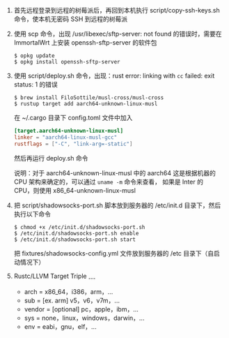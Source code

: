 1. 首先远程登录到远程的树莓派后，再回到本机执行 script/copy-ssh-keys.sh 命令，使本机无密码 SSH 到远程的树莓派

2. 使用 scp 命令，出现 /usr/libexec/sftp-server: not found 的错误时，需要在 ImmortalWrt 上安装 openssh-sftp-server 的软件包
    ```shell
    $ opkg update
    $ opkg install openssh-sftp-server
    ```

3. 使用 script/deploy.sh 命令，出现：rust error: linking with `cc` failed: exit status: 1 的错误
    ```shell
    $ brew install FiloSottile/musl-cross/musl-cross
    $ rustup target add aarch64-unknown-linux-musl
    ```
    在 ~/.cargo 目录下 config.toml 文件中加入
    ```toml
    [target.aarch64-unknown-linux-musl]
    linker = "aarch64-linux-musl-gcc"
    rustflags = ["-C", "link-arg=-static"]
    ```
    然后再运行 deploy.sh 命令
    
    说明：对于 aarch64-unknown-linux-musl 中的 aarch64 这是根据机器的 CPU 架构来确定的，可以通过 `uname -m` 命令来查看， 如果是 Inter 的 CPU，则使用 x86_64-unknown-linux-musl

4. 把 script/shadowsocks-port.sh 脚本放到服务器的 /etc/init.d 目录下，然后执行以下命令
   ```shell
   $ chmod +x /etc/init.d/shadowsocks-port.sh
   $ /etc/init.d/shadowsocks-port.sh enable
   $ /etc/init.d/shadowsocks-port.sh start
   ```
   把 fixtures/shadowsocks-config.yml 文件放到服务器的 /etc 目录下（自启动情况下）
5. Rustc/LLVM Target Triple
   <arch><sub>-<vendor>-<sys>-<env>
   - arch = x86_64，i386，arm，...
   - sub = [ex. arm] v5，v6，v7m，...
   - vendor = [optional] pc，apple，ibm，...
   - sys = none，linux，windows，darwin，...
   - env = eabi，gnu，elf，...